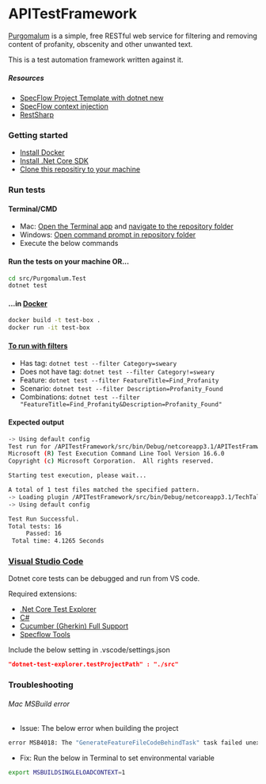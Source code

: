 # APITestFramework

[Purgomalum](https://www.purgomalum.com/) is a simple, free RESTful web service for filtering and removing content of profanity, obscenity and other unwanted text.

This is a test automation framework written against it.
##### Resources

- [SpecFlow Project Template with dotnet new](https://specflow.org/blog/specflow-project-template-with-dotnet-new/)
- [SpecFlow context injection](https://docs.specflow.org/projects/specflow/en/latest/Bindings/Context-Injection.html)
- [RestSharp](https://restsharp.dev/)

### Getting started

- [Install Docker](https://www.docker.com/products/docker-desktop)
- [Install .Net Core SDK](https://dotnet.microsoft.com/download)
- [Clone this repositiry to your machine](https://docs.github.com/en/github/creating-cloning-and-archiving-repositories/cloning-a-repository)

### Run tests

#### Terminal/CMD

- Mac: [Open the Terminal app](https://www.howtogeek.com/682770/how-to-open-the-terminal-on-a-mac/) and [navigate to the repository folder](https://www.macworld.com/article/2042378/master-the-command-line-navigating-files-and-folders.html)
- Windows: [Open command prompt in repository folder](https://helpdeskgeek.com/how-to/open-command-prompt-folder-windows-explorer/)
- Execute the below commands

#### Run the tests on your machine OR...

```bash
cd src/Purgomalum.Test
dotnet test
```

#### ...in [Docker](https://www.docker.com/)

```bash
docker build -t test-box .
docker run -it test-box
```

#### [To run with filters]("https://docs.microsoft.com/en-us/dotnet/core/testing/selective-unit-tests")

- Has tag: ```dotnet test --filter Category=sweary```
- Does not have tag: ```dotnet test --filter Category!=sweary```
- Feature: ```dotnet test --filter FeatureTitle=Find_Profanity```
- Scenario: ```dotnet test --filter Description=Profanity_Found```
- Combinations: ```dotnet test --filter "FeatureTitle=Find_Profanity&Description=Profanity_Found"```

#### Expected output

```bash
-> Using default config
Test run for /APITestFramework/src/bin/Debug/netcoreapp3.1/APITestFramwwork.dll(.NETCoreApp,Version=v3.1)
Microsoft (R) Test Execution Command Line Tool Version 16.6.0
Copyright (c) Microsoft Corporation.  All rights reserved.

Starting test execution, please wait...

A total of 1 test files matched the specified pattern.
-> Loading plugin /APITestFramework/src/bin/Debug/netcoreapp3.1/TechTalk.SpecFlow.xUnit.SpecFlowPlugin.dll
-> Using default config

Test Run Successful.
Total tests: 16
     Passed: 16
 Total time: 4.1265 Seconds
 ```

### [Visual Studio Code](https://code.visualstudio.com/)

Dotnet core tests can be debugged and run from VS code.

Required extensions:

- [.Net Core Test Explorer](https://marketplace.visualstudio.com/items?itemName=formulahendry.dotnet-test-explorer)
- [C#](https://marketplace.visualstudio.com/items?itemName=ms-dotnettools.csharp)
- [Cucumber (Gherkin) Full Support](https://marketplace.visualstudio.com/items?itemName=alexkrechik.cucumberautocomplete)
- [Specflow Tools](https://marketplace.visualstudio.com/items?itemName=amillard98.specflow-tools)

Include the below setting in .vscode/settings.json

```json
"dotnet-test-explorer.testProjectPath" : "./src"
 ```

### Troubleshooting

###### Mac MSBuild error

- Issue: The below error when building the project

 ```bash
error MSB4018: The "GenerateFeatureFileCodeBehindTask" task failed unexpectedly.
 ```

- Fix: Run the below in Terminal to set environmental variable

 ```bash
export MSBUILDSINGLELOADCONTEXT=1
 ```
